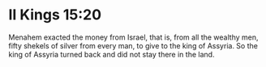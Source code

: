 # II Kings 15:20

Menahem exacted the money from Israel, that is, from all the wealthy men, fifty shekels of silver from every man, to give to the king of Assyria. So the king of Assyria turned back and did not stay there in the land.
